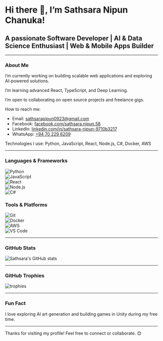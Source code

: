 # Hi there 👋, I’m Sathsara Nipun Chanuka!
## A passionate Software Developer | AI & Data Science Enthusiast | Web & Mobile Apps Builder


---

### About Me

I’m currently working on building scalable web applications and exploring AI-powered solutions.

I’m learning advanced React, TypeScript, and Deep Learning.

I’m open to collaborating on open source projects and freelance gigs.

 How to reach me:  
- Email: sathsarapipun0923@gmail.com  
- Facebook: [facebook.com/sathsara.nipun.58](https://web.facebook.com/sathsara.nipun.58)  
- LinkedIn: [linkedin.com/in/sathsara-nipun-9710b3217](https://www.linkedin.com/in/sathsara-nipun-9710b3217/)  
- WhatsApp: [+94 70 229 6209](https://wa.me/94702296209)

Technologies I use: Python, JavaScript, React, Node.js, C#, Docker, AWS

---

### Languages & Frameworks  
![Python](https://img.shields.io/badge/-Python-3776AB?logo=python&logoColor=white)  
![JavaScript](https://img.shields.io/badge/-JavaScript-F7DF1E?logo=javascript&logoColor=black)  
![React](https://img.shields.io/badge/-React-61DAFB?logo=react&logoColor=black)  
![Node.js](https://img.shields.io/badge/-Node.js-339933?logo=node.js&logoColor=white)  
![C#](https://img.shields.io/badge/-C%23-239120?logo=c-sharp&logoColor=white)  

### Tools & Platforms  
![Git](https://img.shields.io/badge/-Git-F05032?logo=git&logoColor=white)  
![Docker](https://img.shields.io/badge/-Docker-2496ED?logo=docker&logoColor=white)  
![AWS](https://img.shields.io/badge/-AWS-232F3E?logo=amazonaws&logoColor=white)  
![VS Code](https://img.shields.io/badge/-VSCode-007ACC?logo=visual-studio-code&logoColor=white)  

---


###  GitHub Stats

![Sathsara's GitHub stats](https://github-readme-stats.vercel.app/api?username=sathsaranipun0923&show_icons=true&theme=radical)

---

###  GitHub Trophies

![trophies](https://github-profile-trophy.vercel.app/?username=sathsaranipun0923&theme=radical)

---

###  Fun Fact

I love exploring AI art generation and building games in Unity during my free time.

---

Thanks for visiting my profile! Feel free to connect or collaborate. 😊
